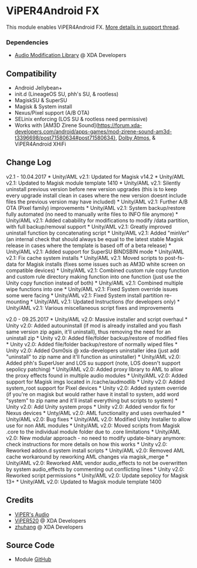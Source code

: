 # ViPER4Android FX
This module enables ViPER4Android FX. [More details in support thread](https://forum.xda-developers.com/apps/magisk/module-viper4android-fx-2-5-0-5-t3577058).

### Dependencies
* [Audio Modification Library](https://forum.xda-developers.com/apps/magisk/module-audio-modification-library-t3579612) @ XDA Developers

## Compatibility
* Android Jellybean+
* init.d (LineageOS SU, phh's SU, & rootless)
* MagiskSU & SuperSU
* Magisk & System install
* Nexus/Pixel support (A/B OTA)
* SELinix enforcing (LOS SU & rootless need permissive)
* Works with [AM3D Zirene Sound](https://forum.xda-developers.com/android/apps-games/mod-zirene-sound-am3d-t3396698/post71580634#post71580634}, [Dolby Atmos](https://github.com/therealahrion/Dolby-Atmos-ZTE-Axon-7), & ViPER4Android XHiFi

## Change Log
v2.1 - 10.04.2017
    * Unity/AML v2.1: Updated for Magisk v14.2
    * Unity/AML v2.1: Updated to Magisk module template 1410
    * Unity/AML v2.1: Silently uninstall previous version before new version upgrades (this is to keep every upgrade install clean in cases where the new version doesnt include files the previous version may have included)
    * Unity/AML v2.1: Further A/B OTA (Pixel family) improvements
    * Unity/AML v2.1: System backup/restore fully automated (no need to manually write files to INFO file anymore)
    * Unity/AML v2.1: Added cabability for modifications to modify /data partition, with full backup/removal support
    * Unity/AML v2.1: Greatly improved uninstall function by concatenating script
    * Unity/AML v2.1: Added "minVer" (an internal check that should always be equal to the latest stable Magisk release in cases where the template is based off of a beta release)
    * Unity/AML v2.1: Added support for SuperSU BINDSBIN mode
    * Unity/AML v2.1: Fix cache system installs
    * Unity/AML v2.1: Moved scripts to post-fs-data for Magisk installs (fixes some issues such as AM3D white screen on compatible devices)
    * Unity/AML v2.1: Combined custom rule copy function and custom rule directory making function into one function (just use the Unity copy function instead of both)
    * Unity/AML v2.1: Combined multiple wipe functions into one
    * Unity/AML v2.1: Fixed System override issues some were facing
    * Unity/AML v2.1: Fixed System install partition re-mounting
    * Unity/AML v2.1: Updated Instructions (for developers only)
    * Unity/AML v2.1: Various miscellaneous script fixes and improvements

v2.0 - 09.25.2017
    * Unity/AML v2.0: Massive installer and script overhaul
    * Unity v2.0: Added autouninstall (if mod is already installed and you flash same version zip again, it'll uninstall), thus removing the need for an uninstall zip
    * Unity v2.0: Added file/folder backup/restore of modified files
    * Unity v2.0: Added file/folder backup/restore of normally wiped files
    * Unity v2.0: Added Osm0sis @ xda-developers uninstaller idea (just add "uninstall" to zip name and it'll function as uninstaller)
    * Unity/AML v2.0: Added phh's SuperUser and LOS su support (note, LOS doesn't support sepolicy patching)
    * Unity/AML v2.0: Added proxy library to AML to allow the proxy effects found in multiple audio modules
    * Unity/AML v2.0: Added support for Magisk imgs located in /cache/audmodlib
    * Unity v2.0: Added system_root support for Pixel devices
    * Unity v2.0: Added system override (if you're on magisk but would rather have it install to system, add word "system" to zip name and it'll install everything but scripts to system)
    * Unity v2.0: Add Unity system props
    * Unity v2.0: Added vendor fix for Nexus devices
    * Unty/AML v2.0: AML functionality and uses overhauled
    * Unity/AML v2.0: Bug fixes
    * Unity/AML v2.0: Modified Unity Installer to allow use for non AML modules
    * Unity/AML v2.0: Moved scripts from Magisk .core to the individual module folder due to .core limitations
    * Unity/AML v2.0: New modular approach - no need to modify update-binary anymore: check instructions for more details on how this works
    * Unity v2.0: Reworked addon.d system install scripts
    * Unity/AML v2.0: Removed AML cache workaround by reworking AML changes via magisk_merge
    * Unity/AML v2.0: Reworked AML vendor audio_effects to not be overwritten by system audio_effects by commenting out conflicting lines
    * Unity v2.0: Reworked script permissions
    * Unity/AML v2.0: Update sepolicy for Magisk 13+
    * Unity/AML v2.0: Updated to Magisk module template 1400

## Credits
* [ViPER's Audio](http://vipersaudio.com/blog/)
* [ViPER520](http://vipersaudio.com/blog/) @ XDA Developers
* [zhuhang](https://forum.xda-developers.com/showthread.php?t=2191223) @ XDA Developers

## Source Code
* Module [GitHub](https://github.com/therealahrion/ViPER4Android-FX)
